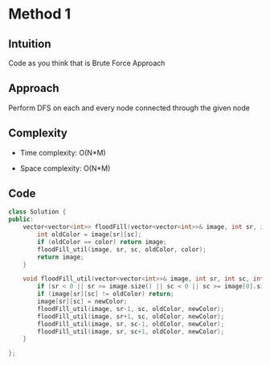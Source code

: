 # Method 1


## Intuition
Code as you think that is Brute Force Approach

## Approach
Perform DFS on each and every node connected through the given node

## Complexity
- Time complexity:
O(N*M)

- Space complexity:
O(N*M)

## Code
```cpp
class Solution {
public:
    vector<vector<int>> floodFill(vector<vector<int>>& image, int sr, int sc, int color) {
        int oldColor = image[sr][sc];
        if (oldColor == color) return image;
        floodFill_util(image, sr, sc, oldColor, color);
        return image;
    }

    void floodFill_util(vector<vector<int>>& image, int sr, int sc, int oldColor, int newColor){
        if (sr < 0 || sr >= image.size() || sc < 0 || sc >= image[0].size()) return;
        if (image[sr][sc] != oldColor) return;
        image[sr][sc] = newColor;
        floodFill_util(image, sr-1, sc, oldColor, newColor);
        floodFill_util(image, sr+1, sc, oldColor, newColor);
        floodFill_util(image, sr, sc-1, oldColor, newColor);
        floodFill_util(image, sr, sc+1, oldColor, newColor);
    }

};
```
